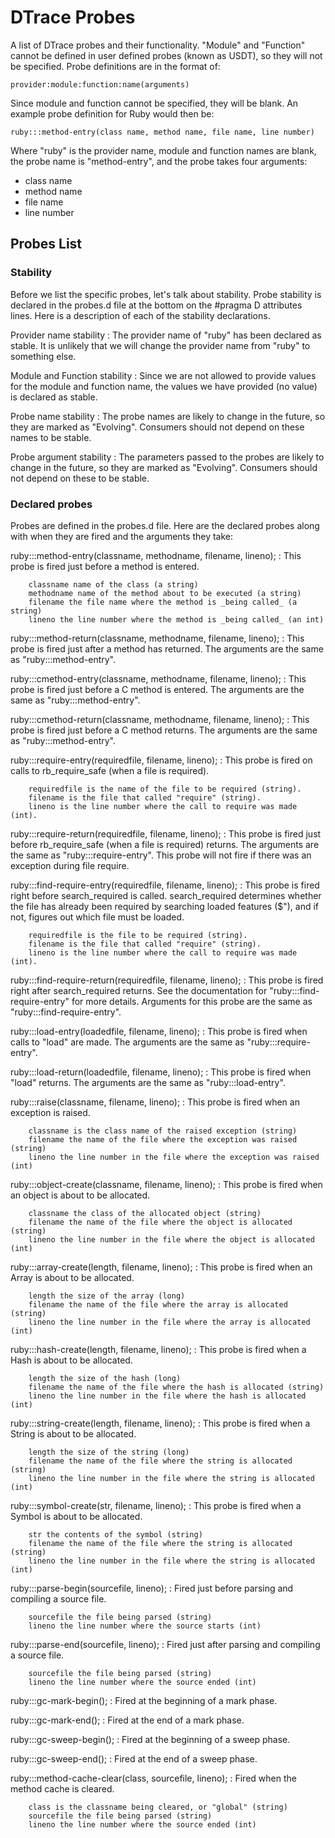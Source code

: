 # DTrace Probes

A list of DTrace probes and their functionality. "Module" and "Function"
cannot be defined in user defined probes (known as USDT), so they will not be
specified. Probe definitions are in the format of:

    provider:module:function:name(arguments)

Since module and function cannot be specified, they will be blank. An example
probe definition for Ruby would then be:

    ruby:::method-entry(class name, method name, file name, line number)

Where "ruby" is the provider name, module and function names are blank, the
probe name is "method-entry", and the probe takes four arguments:

*   class name
*   method name
*   file name
*   line number


## Probes List

### Stability

Before we list the specific probes, let's talk about stability. Probe
stability is declared in the probes.d file at the bottom on the #pragma D
attributes lines. Here is a description of each of the stability declarations.

Provider name stability
:   The provider name of "ruby" has been declared as stable. It is unlikely
    that we will change the provider name from "ruby" to something else.

Module and Function stability
:   Since we are not allowed to provide values for the module and function
    name, the values we have provided (no value) is declared as stable.

Probe name stability
:   The probe names are likely to change in the future, so they are marked as
    "Evolving". Consumers should not depend on these names to be stable.

Probe argument stability
:   The parameters passed to the probes are likely to change in the future, so
    they are marked as "Evolving". Consumers should not depend on these to be
    stable.


### Declared probes

Probes are defined in the probes.d file. Here are the declared probes along
with when they are fired and the arguments they take:

ruby:::method-entry(classname, methodname, filename, lineno);
:   This probe is fired just before a method is entered.

        classname name of the class (a string)
        methodname name of the method about to be executed (a string)
        filename the file name where the method is _being called_ (a string)
        lineno the line number where the method is _being called_ (an int)

ruby:::method-return(classname, methodname, filename, lineno);
:   This probe is fired just after a method has returned. The arguments are
    the same as "ruby:::method-entry".

ruby:::cmethod-entry(classname, methodname, filename, lineno);
:   This probe is fired just before a C method is entered. The arguments are
    the same as "ruby:::method-entry".

ruby:::cmethod-return(classname, methodname, filename, lineno);
:   This probe is fired just before a C method returns. The arguments are the
    same as "ruby:::method-entry".

ruby:::require-entry(requiredfile, filename, lineno);
:   This probe is fired on calls to rb_require_safe (when a file is required).

        requiredfile is the name of the file to be required (string).
        filename is the file that called "require" (string).
        lineno is the line number where the call to require was made (int).

ruby:::require-return(requiredfile, filename, lineno);
:   This probe is fired just before rb_require_safe (when a file is required)
    returns. The arguments are the same as "ruby:::require-entry". This probe
    will not fire if there was an exception during file require.

ruby:::find-require-entry(requiredfile, filename, lineno);
:   This probe is fired right before search_required is called.
    search_required determines whether the file has already been required by
    searching loaded features ($"), and if not, figures out which file must be
    loaded.

        requiredfile is the file to be required (string).
        filename is the file that called "require" (string).
        lineno is the line number where the call to require was made (int).

ruby:::find-require-return(requiredfile, filename, lineno);
:   This probe is fired right after search_required returns. See the
    documentation for "ruby:::find-require-entry" for more details. Arguments
    for this probe are the same as "ruby:::find-require-entry".

ruby:::load-entry(loadedfile, filename, lineno);
:   This probe is fired when calls to "load" are made. The arguments are the
    same as "ruby:::require-entry".

ruby:::load-return(loadedfile, filename, lineno);
:   This probe is fired when "load" returns. The arguments are the same as
    "ruby:::load-entry".

ruby:::raise(classname, filename, lineno);
:   This probe is fired when an exception is raised.

        classname is the class name of the raised exception (string)
        filename the name of the file where the exception was raised (string)
        lineno the line number in the file where the exception was raised (int)

ruby:::object-create(classname, filename, lineno);
:   This probe is fired when an object is about to be allocated.

        classname the class of the allocated object (string)
        filename the name of the file where the object is allocated (string)
        lineno the line number in the file where the object is allocated (int)

ruby:::array-create(length, filename, lineno);
:   This probe is fired when an Array is about to be allocated.

        length the size of the array (long)
        filename the name of the file where the array is allocated (string)
        lineno the line number in the file where the array is allocated (int)

ruby:::hash-create(length, filename, lineno);
:   This probe is fired when a Hash is about to be allocated.

        length the size of the hash (long)
        filename the name of the file where the hash is allocated (string)
        lineno the line number in the file where the hash is allocated (int)

ruby:::string-create(length, filename, lineno);
:   This probe is fired when a String is about to be allocated.

        length the size of the string (long)
        filename the name of the file where the string is allocated (string)
        lineno the line number in the file where the string is allocated (int)

ruby:::symbol-create(str, filename, lineno);
:   This probe is fired when a Symbol is about to be allocated.

        str the contents of the symbol (string)
        filename the name of the file where the string is allocated (string)
        lineno the line number in the file where the string is allocated (int)

ruby:::parse-begin(sourcefile, lineno);
:   Fired just before parsing and compiling a source file.

        sourcefile the file being parsed (string)
        lineno the line number where the source starts (int)

ruby:::parse-end(sourcefile, lineno);
:   Fired just after parsing and compiling a source file.

        sourcefile the file being parsed (string)
        lineno the line number where the source ended (int)

ruby:::gc-mark-begin();
:   Fired at the beginning of a mark phase.

ruby:::gc-mark-end();
:   Fired at the end of a mark phase.

ruby:::gc-sweep-begin();
:   Fired at the beginning of a sweep phase.

ruby:::gc-sweep-end();
:   Fired at the end of a sweep phase.

ruby:::method-cache-clear(class, sourcefile, lineno);
:   Fired when the method cache is cleared.

        class is the classname being cleared, or "global" (string)
        sourcefile the file being parsed (string)
        lineno the line number where the source ended (int)


